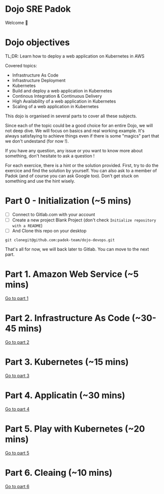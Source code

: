 # Dojo SRE Padok

Welcome 🥳

# Dojo objectives

TL;DR: Learn how to deploy a web application on Kubernetes in AWS

Covered topics:
  - Infrastructure As Code
  - Infrastructure Deployment
  - Kubernetes
  - Build and deploy a web application in Kubernetes
  - Continous Integration & Continuous Delivery
  - High Availability of a web application in Kubernetes
  - Scaling of a web application in Kubernetes

This dojo is organised in several parts to cover all these subjects.

Since each of the topic could be a good choice for an entire Dojo, we will not deep dive. We will focus on basics and real working example. It's always satisfaying to achieve things even if there is some "magics" part that we don't undestand (for now !).

If you have any question, any issue or you want to know more about something, don't hesitate to ask a question !

For each exercice, there is a hint or the solution provided. First, try to do the exercice and find the solution by yourself. You can also ask to a member of Padok (and of course you can ask Google too). Don't get stuck on something and use the hint wisely.

# Part 0 - Initialization (~5 mins)

- [ ] Connect to Gitlab.com with your account
- [ ] Create a new project Blank Project (don't check `Initialize repository with a README`)
- [ ] And Clone this repo on your desktop

```
git clonegit@github.com:padok-team/dojo-devops.git
```

That's all for now, we will back later to Gitlab. You can move to the next part.

# Part 1. Amazon Web Service (~5 mins)

[Go to part 1](./01-AmazonWebService/README.md)

# Part 2. Infrastructure As Code (~30-45 mins)

[Go to part 2](./02-InfrastructureAsCode/README.md)

# Part 3. Kubernetes (~15 mins)

[Go to part 3](./03-Kubernetes/README.md)

# Part 4. Applicatin (~30 mins)

[Go to part 4](./04-Application/README.md)

# Part 5. Play with Kubernetes (~20 mins)

[Go to part 5](./05-PlayWithKube/README.md)

# Part 6. Cleaing (~10 mins)

[Go to part 6](./06-Cleaning/README.md)
